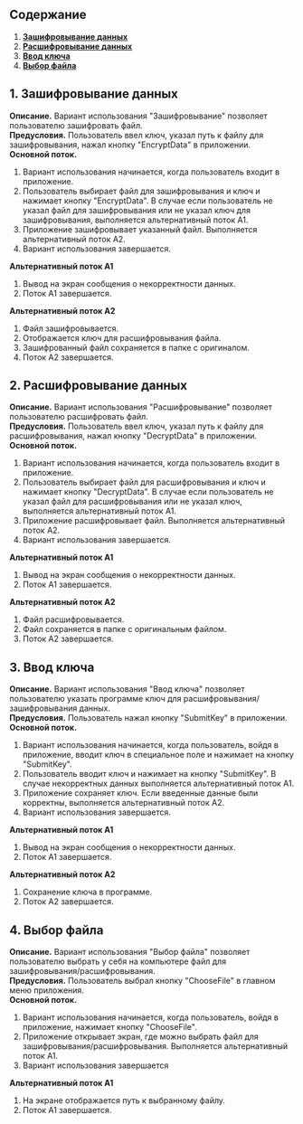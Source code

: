 
## Содержание
1. **[Зашифровывание данных](#Encr)**
2. **[Расшифровывание данных](#Decr)**
3. **[Ввод ключа](#SubmitKey)**
4. **[Выбор файла](#ChooseFile)**

<a name="Encr"/>

## 1. Зашифровывание данных  

**Описание.** Вариант использования "Зашифровывание" позволяет пользователю зашифровать файл.  
**Предусловия.** Пользователь ввел ключ, указал путь к файлу для зашифровывания, нажал кнопку "EncryptData" в приложении.  
**Основной поток.**  
  1. Вариант использования начинается, когда пользователь входит в приложение.
  2. Пользователь выбирает файл для зашифровывания и ключ и нажимает кнопку "EncryptData". 
             В случае если пользователь не указал файл для зашифровывания или не указал ключ для зашифровывания, выполняется альтернативный поток А1.
  3. Приложение зашифровывает указанный файл.
	     Выполняется альтернативный
	     поток А2.
  4. Вариант использования завершается.
  
**Альтернативный поток А1**  

  1. Вывод на экран сообщения о некорректности данных. 
  2. Поток А1 завершается. 
 
**Альтернативный поток А2**  

  1. Файл зашифровывается. 
  2. Отображается ключ для расшифровывания файла.
  3. Зашифрованный файл сохраняется в папке с оригиналом.
  4. Поток А2 завершается.

<a name="Decr"/>

## 2. Расшифровывание данных
**Описание.** Вариант использования "Расшифровывание" позволяет пользователю расшифровать файл.  
**Предусловия.** Пользователь ввел ключ, указал путь к файлу для расшифровывания, нажал кнопку "DecryptData" в приложении.  
**Основной поток.**  
  1. Вариант использования начинается, когда пользователь входит в приложение.
  2. Пользователь выбирает файл для расшифровывания и ключ и нажимает кнопку "DecryptData". 
             В случае если пользователь не указал файл для расшифровывания или не указал ключ, выполняется альтернативный поток А1.
  3. Приложение расшифровывает файл. Выполняется альтернативный
	     поток А2.
  4. Вариант использования завершается.
  
**Альтернативный поток А1**    

  1. Вывод на экран сообщения о некорректности данных. 
  2. Поток А1 завершается. 
 
**Альтернативный поток А2**  

 1. Файл расшифровывается. 
 2. Файл сохраняется в папке с оригинальным файлом.
 3. Поток А2 завершается.

<a name="SubmitKey"/>

## 3. Ввод ключа
**Описание.** Вариант использования "Ввод ключа" позволяет пользователю указать программе ключ для расшифровывания/зашифровывания данных.  
**Предусловия.** Пользователь нажал кнопку "SubmitKey" в приложении.  
**Основной поток.**  
  1. Вариант использования начинается, когда пользователь, войдя в приложение, вводит ключ в специальное поле и
	     нажимает на кнопку "SubmitKey".
  2. Пользователь вводит ключ и нажимает на кнопку "SubmitKey". 
             В случае некорректных данных выполняется альтернативный поток А1.
  3. Приложение сохраняет ключ.
	     Если введенные данные были корректны, выполняется альтернативный
	     поток А2.
  4. Вариант использования завершается.
  
**Альтернативный поток А1**  
  
  1. Вывод на экран сообщения о некорректности данных. 
  2. Поток А1 завершается.

**Альтернативный поток А2**  

  1. Сохранение ключа в программе. 
  2. Поток А2 завершается.

<a name="ChooseFile"/> 

## 4. Выбор файла
**Описание.** Вариант использования "Выбор файла" позволяет пользователю выбрать у себя на компьютере файл для зашифровывания/расшифровывания.  
**Предусловия.** Пользователь выбрал кнопку "ChooseFile" в главном меню приложения.  
**Основной поток.**  
  1. Вариант использования начинается, когда пользователь, войдя в приложение,
	    нажимает кнопку "ChooseFile".
  2. Приложение открывает экран, где можно выбрать файл для зашифровывания/расшифровывания.
  	      Выполняется альтернативный поток А1.
  3. Вариант использования завершается
  
**Альтернативный поток А1**  

  1. На экране отображается путь к выбранному файлу.
  2. Поток А1 завершается.
 
